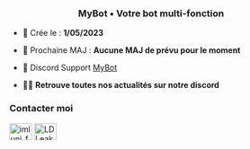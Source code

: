 <h3 align="center">MyBot • Votre bot multi-fonction</h3>

- 🔭 Crée le : **1/05/2023**

- 🌱 Prochaine MAJ : **Aucune MAJ de prévu pour le moment**

- 🤝 Discord Support [MyBot](https://discord.gg/MyBotFR)

- 👨‍💻 **Retrouve toutes nos actualités sur notre discord**

<h3 align="left">Contacter moi</h3>
<p align="left">
<a href="https://twitter.com/mybotfr" target="blank"><img align="center" src="https://raw.githubusercontent.com/rahuldkjain/github-profile-readme-generator/master/src/images/icons/Social/twitter.svg" alt="imluni_fr" height="30" width="40" /></a>
<a href="https://discord.gg/mybotfr" target="blank"><img align="center" src="https://raw.githubusercontent.com/rahuldkjain/github-profile-readme-generator/master/src/images/icons/Social/discord.svg" alt="LDLeak" height="30" width="40" /></a>
</p>
